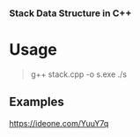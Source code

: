 ### Stack Data Structure in C++

# Usage
  >g++ stack.cpp -o s.exe
  >./s
>
##  Examples

https://ideone.com/YuuY7q
